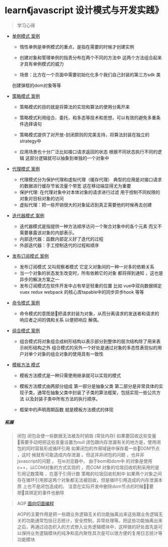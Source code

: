 learn《javascript 设计模式与开发实践》
=========

> 学习心得 

- [单例模式 案例](https://github.com/FreemenL/js-design_pattern/tree/master/%E5%8D%95%E4%BE%8B%E6%A8%A1%E5%BC%8F)

    
    *  惰性单例是单例模式的重点，是指在需要的时候才创建实例 

    *  创建对象和管理单例的指责分布在两个不同的方法中 这两个方法组合起来才具有单例模式的威力

    * 场景：比方在一个页面中需要初始化化多个我们自己封装的第三方sdk 类 

    创建弹框的dom对象等等

- [策略模式 案例](https://github.com/FreemenL/js-design_pattern/tree/master/%E7%AD%96%E7%95%A5%E6%A8%A1%E5%BC%8F)

    
    *  策略模式的目的就是将算法的实现和算法的使用分离开来

    *  策略模式利用组合、委托、和多态等技术和思想，可以有效的避免多重条件选择语句

    *  策略模式提供了对开放-封闭原则的完美支持，将算法封装在独立的strategy中

    *  应用场景也十分广泛比如接口请求返回的状态 根据不同状态执行不同的逻辑 这部分逻辑就可以抽象到单独的一个对象中 

- [代理模式 案例](https://github.com/FreemenL/js-design_pattern/tree/master/%E4%BB%A3%E7%90%86%E6%A8%A1%E5%BC%8F)

	* 代理模式分为保护代理和虚拟代理（缓存代理） 典型的应用是对接口请求的数据进行缓存节省流量个带宽 这在移动端显得尤为重要
	* 保护代理: 在代理对象中对本体对象的请求进行过滤 用于控制不同权限的对象对目标对象的访问
	* 虚拟代理：把一些开销很大的对象延迟到真正需要他的时候再去创建

    
- [迭代器模式 案例](https://github.com/FreemenL/js-design_pattern/tree/master/%E8%BF%AD%E4%BB%A3%E5%99%A8%E6%A8%A1%E5%BC%8F)

    * 迭代器模式是指提供一种方法顺序访问一个聚合对象中的各个元素 而又不需要暴露该对象的内部表示。 
    * 内部迭代器：函数内部定义好了迭代的过程
    * 外部迭代器：手工控制迭代的过程和顺序 

- [发布订阅模式 案例](https://github.com/FreemenL/js-design_pattern/tree/master/%E5%8F%91%E5%B8%83%E8%AE%A2%E9%98%85%E6%A8%A1%E5%BC%8F)

	* 发布订阅模式 又叫观察者模式 它定义对象间的一种一对多的依赖关系 
	* 当一个对象的状态发生改变时，所有依赖它的对象 都将得到通知 ，这也是异步的解决方案之一
	* 发布订阅模式在软件开发中占有举足轻重的位置  比如 vue中双向数据绑定  vuex redux webpack 的核心库tapable中的同步异步hook 等等

- [命令模式 案例](https://github.com/FreemenL/js-design_pattern/tree/master/%E5%91%BD%E4%BB%A4%E6%A8%A1%E5%BC%8F)

    * 命令模式的意图是把请求封装为对象，从而分离请求的发送者和请求的响应者之间的偶和关系 以便把响应  解偶。

- [组合模式 案例](https://github.com/FreemenL/js-design_pattern/tree/master/%E7%BB%84%E5%90%88%E6%A8%A1%E5%BC%8F)
	
	* 组合模式将对象组合成树形结构以表示部分到整体的层次结构除了用来表示树形结构之外 组合模式的另外一个好处是通过对象的多态性表现似的用户对单个对象的组合对象的使用具有一致性

- [模板方法 模式](https://github.com/FreemenL/js-design_pattern/blob/master/%E6%A8%A1%E6%9D%BF%E6%96%B9%E6%B3%95%E6%A8%A1%E5%BC%8F/index.html)

	* 模板方法模式是一种只需使用继承就可以实现的模式 

	* 模板方法模式由两部分组成 第一部分是抽象父类 第二部分是非常具体的实现子类，通常在抽象父类中封装了子类的算法框架，包括实现一些公共方法 以及封装子类中所有方法的执行顺序。

	* 框架中的声明周期函数 就是模板方法模式的体现

##### 拓展 
> 闭包
> 闭包会使一些数据无法被及时销毁 (常驻内存) 如果要回收这些变量 需要手动吧把这些变量设置为null 
> 闭包跟内存泄漏有关的地方是，使用闭包的同时容易形成循环引用 如果闭包的作用域链中保存着一些DOM节点 ，这时
> 候就有可能造成内存泄漏 。但这并非闭包的问题 ，也并非jsvascript的问题 ， 在ie浏览器中， 由于bom和dom中
> 的对象是使用c++，以COM对象的方式实现的 ，而COM 对象的垃圾回收机制采用的是引用记数策略 ，在基于引用计数
> 策略的垃圾回收机制中 如果两个对象之间存在循环引用那这两个对象都无法被回收，但是循环引用造成的内存泄漏本质
> 上也不是闭包造成的。  注意在实际开发中删除dom节点的时候要把其绑定的事件也删除

>AOP [面向切面编程](https://github.com/FreemenL/js-design_pattern/blob/master/%E8%A3%85%E9%A5%B0%E8%80%85%E6%A8%A1%E5%BC%8F/AOP.html)

>AOP的主要作用是把一些跟业务逻辑无关的功能抽离出来这些跟业务逻辑无关的功能通常包括日志统计，安全控制，异常处理等。把这些功能抽离出来之后，再通过动态织入的方式惨入业务逻辑模块中，这样做的好处首先是可以保持业务逻辑模块的纯净和高内聚性其次是可以很方便的复用日志统计等功能模块
